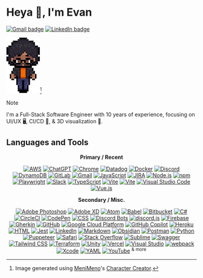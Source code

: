 # Heya 👋, I'm Evan

[![Gmail badge](https://img.shields.io/badge/becowles93%40gmail.com-EA4335?style=flat&logo=gmail&logoColor=white)](mailto:becowles93@gmail.com "Connect via Email")
[![LinkedIn badge](https://img.shields.io/badge/Benjamin%20%22Evan%22%20Cowles-0A66C2?style=flat&logo=Linkedin&logoColor=white)](https://www.linkedin.com/in/benjaminevancowles/ "Connect on LinkedIn")

![Pixel art version of Evan with black hair and brown eyes, wearing glasses, an orange shirt, a black striped jacket, and dark blue pants.](assets/avatar.png)[^1]
[^1]: Image generated using [MeniMeno](https://www.youtube.com/@MeniMenoHello)'s [Character Creator](https://menimeno.itch.io/menimenos-character-creator).

> [!NOTE]
> I'm a Full-Stack Software Engineer with 10 years of experience, focusing on UI/UX :desktop_computer:, CI/CD :arrows_counterclockwise:, & 3D visualization :movie_camera:.

## Languages and Tools

<p align="center">
  <b>Primary / Recent</b>
</p>

<p align="center">
  <a href="https://skillicons.dev"><img src="https://skillicons.dev/icons?i=aws" alt="AWS" title="AWS" /></a>
  <a href="https://github.com/LelouchFR/skill-icons"><img src="https://go-skill-icons.vercel.app/api/icons?i=chatgpt" alt="ChatGPT" title="ChatGPT" /></a>
  <a href="https://github.com/LelouchFR/skill-icons"><img src="https://go-skill-icons.vercel.app/api/icons?i=chrome" alt="Chrome" title="Chrome" /></a>
  <a href="https://github.com/LelouchFR/skill-icons"><img src="https://go-skill-icons.vercel.app/api/icons?i=datadog" alt="Datadog" title="Datadog" /></a>
  <a href="https://skillicons.dev"><img src="https://skillicons.dev/icons?i=docker" alt="Docker" title="Docker" /></a>
  <a href="https://skillicons.dev"><img src="https://skillicons.dev/icons?i=discord" alt="Discord" title="Discord" /></a>
  <a href="https://skillicons.dev"><img src="https://skillicons.dev/icons?i=dynamodb" alt="DynamoDB" title="DynamoDB" /></a>
  <a href="https://skillicons.dev"><img src="https://skillicons.dev/icons?i=gitlab" alt="GitLab" title="GitLab" /></a>
  <a href="https://skillicons.dev"><img src="https://skillicons.dev/icons?i=gmail" alt="Gmail" title="Gmail" /></a>
  <a href="https://skillicons.dev"><img src="https://skillicons.dev/icons?i=js" alt="JavaScript" title="JavaScript" /></a>
  <a href="https://github.com/LelouchFR/skill-icons"><img src="https://go-skill-icons.vercel.app/api/icons?i=jira" alt="JIRA" title="JIRA" /></a>
  <a href="https://skillicons.dev"><img src="https://skillicons.dev/icons?i=nodejs" alt="Node.js" title="Node.js" /></a>
  <a href="https://skillicons.dev"><img src="https://skillicons.dev/icons?i=npm" alt="npm" title="npm" /></a>
  <a href="https://github.com/LelouchFR/skill-icons"><img src="https://go-skill-icons.vercel.app/api/icons?i=playwright" alt="Playwright" title="Playwright" /></a>
  <a href="https://github.com/LelouchFR/skill-icons"><img src="https://go-skill-icons.vercel.app/api/icons?i=slack" alt="Slack" title="Slack" /></a>
  <a href="https://skillicons.dev"><img src="https://skillicons.dev/icons?i=ts" alt="TypeScript" title="TypeScript" /></a>
  <a href="https://skillicons.dev"><img src="https://skillicons.dev/icons?i=vite" alt="Vite" title="Vite" /></a>
  <a href="https://skillicons.dev"><img src="https://skillicons.dev/icons?i=vitest" alt="Vite" title="Vitest" /></a>
  <a href="https://skillicons.dev"><img src="https://skillicons.dev/icons?i=vscode" alt="Visual Studio Code" title="Visual Studio Code" /></a>
  <a href="https://skillicons.dev"><img src="https://skillicons.dev/icons?i=vue" alt="Vue.js" title="Vue.js" /></a>
</p>

<p align="center">
  <b>Secondary / Misc.</b>
</p>

<p align="center">
  <a href="https://skillicons.dev"><img src="https://skillicons.dev/icons?i=ps" alt="Adobe Photoshop" title="Adobe Photoshop" /></a>
  <a href="https://skillicons.dev"><img src="https://skillicons.dev/icons?i=xd" alt="Adobe XD" title="Adobe XD" /></a>
  <a href="https://skillicons.dev"><img src="https://skillicons.dev/icons?i=atom" alt="Atom" title="Atom" /></a>
  <a href="https://skillicons.dev"><img src="https://skillicons.dev/icons?i=babel" alt="Babel" title="Babel" /></a>
  <a href="https://skillicons.dev"><img src="https://skillicons.dev/icons?i=bitbucket" alt="Bitbucket" title="Bitbucket" /></a>
  <a href="https://skillicons.dev"><img src="https://skillicons.dev/icons?i=cs" alt="C#" title="C#" /></a>
  <a href="https://github.com/LelouchFR/skill-icons"><img src="https://go-skill-icons.vercel.app/api/icons?i=circleci" alt="CircleCI" title="CircleCI" /></a>
  <a href="https://skillicons.dev"><img src="https://skillicons.dev/icons?i=codepen" alt="CodePen" title="CodePen" /></a>
  <a href="https://skillicons.dev"><img src="https://skillicons.dev/icons?i=css" alt="CSS" title="CSS" /></a>
  <a href="https://skillicons.dev"><img src="https://skillicons.dev/icons?i=bots" alt="Discord Bots" title="Discord Bots" /></a>
  <a href="https://skillicons.dev"><img src="https://skillicons.dev/icons?i=discordjs" alt="discord.js" title="discord.js" /></a>
  <a href="https://skillicons.dev"><img src="https://skillicons.dev/icons?i=firebase" alt="Firebase" title="Firebase" /></a>
  <a href="https://skillicons.dev"><img src="https://skillicons.dev/icons?i=gherkin" alt="Gherkin" title="Gherkin" /></a>
  <a href="https://skillicons.dev"><img src="https://skillicons.dev/icons?i=github" alt="GitHub" title="GitHub" /></a>
  <a href="https://skillicons.dev"><img src="https://skillicons.dev/icons?i=gcp" alt="Google Cloud Platform" title="Google Cloud Platform" /></a>
  <a href="https://github.com/LelouchFR/skill-icons"><img src="https://go-skill-icons.vercel.app/api/icons?i=githubcopilot" alt="GitHub Copilot" title="GitHub Copilot" /></a>
  <a href="https://skillicons.dev"><img src="https://skillicons.dev/icons?i=heroku" alt="Heroku" title="Heroku" /></a>
  <a href="https://skillicons.dev"><img src="https://skillicons.dev/icons?i=html" alt="HTML" title="HTML" /></a>
  <a href="https://skillicons.dev"><img src="https://skillicons.dev/icons?i=jest" alt="Jest" title="Jest" /></a>
  <a href="https://skillicons.dev"><img src="https://skillicons.dev/icons?i=linkedin" alt="LinkedIn" title="LinkedIn" /></a>
  <a href="https://skillicons.dev"><img src="https://skillicons.dev/icons?i=md" alt="Markdown" title="Markdown" /></a>
  <a href="https://skillicons.dev"><img src="https://skillicons.dev/icons?i=obsidian" alt="Obsidian" title="Obsidian" /></a>
  <a href="https://skillicons.dev"><img src="https://skillicons.dev/icons?i=postman" alt="Postman" title="Postman" /></a>
  <a href="https://skillicons.dev"><img src="https://skillicons.dev/icons?i=py" alt="Python" title="Python" /></a>
  <a href="https://github.com/LelouchFR/skill-icons"><img src="https://go-skill-icons.vercel.app/api/icons?i=puppeteer" alt="Puppeteer" title="Puppeteer" /></a>
  <a href="https://github.com/LelouchFR/skill-icons"><img src="https://go-skill-icons.vercel.app/api/icons?i=safari" alt="Safari" title="Safari" /></a>
  <a href="https://skillicons.dev"><img src="https://skillicons.dev/icons?i=stackoverflow" alt="Stack Overflow" title="Stack Overflow" /></a>
  <a href="https://skillicons.dev"><img src="https://skillicons.dev/icons?i=sublime" alt="Sublime" title="Sublime" /></a>
  <a href="https://github.com/LelouchFR/skill-icons"><img src="https://go-skill-icons.vercel.app/api/icons?i=swagger" alt="Swagger" title="Swagger" /></a>
  <a href="https://skillicons.dev"><img src="https://skillicons.dev/icons?i=tailwind" alt="Tailwind CSS" title="Tailwind CSS" /></a>
  <a href="https://skillicons.dev"><img src="https://skillicons.dev/icons?i=terraform" alt="Terraform" title="Terraform" /></a>
  <a href="https://skillicons.dev"><img src="https://skillicons.dev/icons?i=unity" alt="Unity" title="Unity" /></a>
  <a href="https://skillicons.dev"><img src="https://skillicons.dev/icons?i=vercel" alt="Vercel" title="Vercel" /></a>
  <a href="https://skillicons.dev"><img src="https://skillicons.dev/icons?i=visualstudio" alt="Visual Studio" title="Visual Studio" /></a>
  <a href="https://skillicons.dev"><img src="https://skillicons.dev/icons?i=webpack" alt="webpack" title="webpack" /></a>
  <a href="https://github.com/LelouchFR/skill-icons"><img src="https://go-skill-icons.vercel.app/api/icons?i=xcode" alt="Xcode" title="Xcode" /></a>
  <a href="https://github.com/LelouchFR/skill-icons"><img src="https://go-skill-icons.vercel.app/api/icons?i=yaml" alt="YAML" title="YAML" /></a>
  <a href="https://github.com/LelouchFR/skill-icons"><img src="https://go-skill-icons.vercel.app/api/icons?i=youtube" alt="YouTube" title="YouTube" /></a>
  <sup>& more</sup>
</p>
